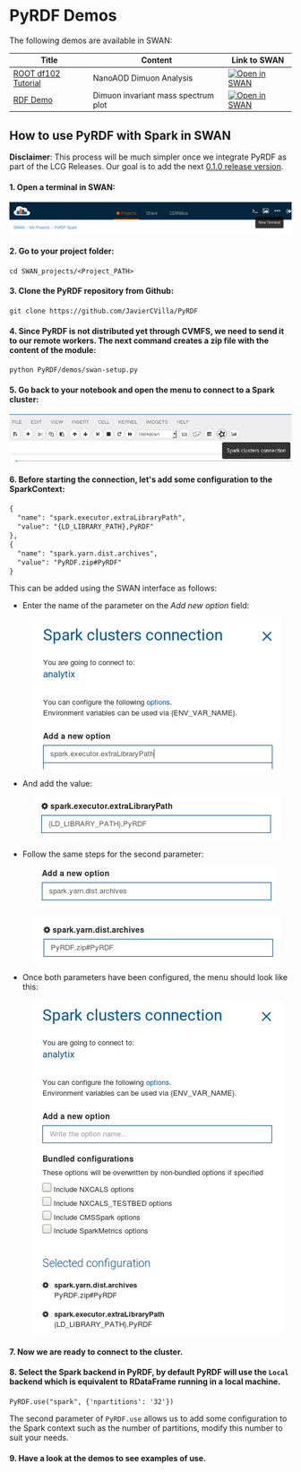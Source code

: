 # PyRDF Demos

The following demos are available in SWAN:

| Title  | Content  | Link to SWAN |
|--------|----------|--------------|
| [ROOT df102 Tutorial](df102_NanoAODDimuonAnalysis.ipynb) |  NanoAOD Dimuon Analysis |  <a href="https://cern.ch/swanserver/cgi-bin/go?projurl=https://raw.githubusercontent.com/JavierCVilla/PyRDF/new-demo/demos/df102_NanoAODDimuonAnalysis.ipynb" target="_blank"><img src="http://swanserver.web.cern.ch/swanserver/images/badge_swan_white_150.png" alt="Open in SWAN" style="height:1.3em"></a> |
| [RDF Demo](RDF_demo.ipynb) | Dimuon invariant mass spectrum plot | <a href="https://cern.ch/swanserver/cgi-bin/go?projurl=https://raw.githubusercontent.com/JavierCVilla/PyRDF/new-demo/demos/RDF_demo.ipynb" target="_blank"><img src="http://swanserver.web.cern.ch/swanserver/images/badge_swan_white_150.png" alt="Open in SWAN" style="height:1.3em"></a> |

## How to use PyRDF with Spark in SWAN

**Disclaimer**: This process will be much simpler once we integrate PyRDF as part of the LCG Releases. Our goal is to add the next [0.1.0 release version](https://github.com/JavierCVilla/PyRDF/projects/2).

#### 1. Open a terminal in SWAN:

  ![](images/swan-tutorial-1.png)

#### 2. Go to your project folder:

  ```
  cd SWAN_projects/<Project_PATH>
  ```

#### 3. Clone the PyRDF repository from Github:

  ```
  git clone https://github.com/JavierCVilla/PyRDF
  ```

#### 4. Since PyRDF is not distributed yet through CVMFS, we need to send it to our remote workers. The next command creates a zip file with the content of the module:

  ```
  python PyRDF/demos/swan-setup.py
  ```

#### 5. Go back to your notebook and open the menu to connect to a Spark cluster:

 ![](images/swan-tutorial-2.png)

#### 6. Before starting the connection, let's add some configuration to the SparkContext:

  ```
  {
    "name": "spark.executor.extraLibraryPath",
    "value": "{LD_LIBRARY_PATH},PyRDF"
  },
  {
    "name": "spark.yarn.dist.archives",
    "value": "PyRDF.zip#PyRDF"
  }
  ```

  This can be added using the SWAN interface as follows:

  - Enter the name of the parameter on the _Add new option_ field:
  
      <p align="center"><img src ="images/swan-tutorial-3.png" /></p>

  - And add the value:
  
      <p align="center"><img src ="images/swan-tutorial-4.png" /></p>

  - Follow the same steps for the second parameter:
      
      <p align="center"><img src ="images/swan-tutorial-5.png" /></p>

      <p align="center"><img src ="images/swan-tutorial-6.png" /></p>

  - Once both parameters have been configured, the menu should look like this:
      
      <p align="center"><img src ="images/swan-tutorial-7.png" /></p>

#### 7. Now we are ready to connect to the cluster.

#### 8. Select the Spark backend in PyRDF, by default PyRDF will use the `Local` backend which is equivalent to RDataFrame running in a local machine.

  ```
  PyRDF.use("spark", {'npartitions': '32'})
  ```

  The second parameter of `PyRDF.use` allows us to add some configuration to the Spark context such as the number of partitions, modify this number to suit your needs.

####  9. Have a look at the demos to see examples of use.
